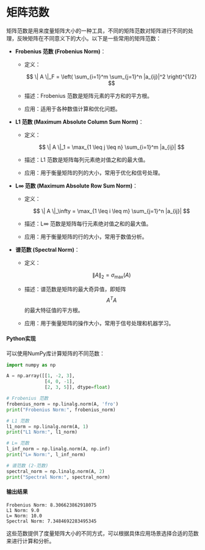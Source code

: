 # 矩阵范数

矩阵范数是用来度量矩阵大小的一种工具，不同的矩阵范数对矩阵进行不同的处理，反映矩阵在不同意义下的大小。以下是一些常用的矩阵范数：

* **Frobenius 范数 (Frobenius Norm)**：
  *   定义：

      $$
      \| A \|_F = \left( \sum_{i=1}^m \sum_{j=1}^n |a_{ij}|^2 \right)^{1/2}
      $$
  * 描述：Frobenius 范数是矩阵元素的平方和的平方根。
  * 应用：适用于各种数值计算和优化问题。
* **L1 范数 (Maximum Absolute Column Sum Norm)**：
  *   定义：

      $$
      \| A \|_1 = \max_{1 \leq j \leq n} \sum_{i=1}^m |a_{ij}|
      $$
  * 描述：L1 范数是矩阵每列元素绝对值之和的最大值。
  * 应用：用于衡量矩阵的列的大小，常用于优化和信号处理。
* **L∞ 范数 (Maximum Absolute Row Sum Norm)**：
  *   定义：

      $$
      \| A \|_\infty = \max_{1 \leq i \leq m} \sum_{j=1}^n |a_{ij}|
      $$
  * 描述：L∞ 范数是矩阵每行元素绝对值之和的最大值。
  * 应用：用于衡量矩阵的行的大小，常用于数值分析。
* **谱范数 (Spectral Norm)**：
  *   定义：

      $$
      \| A \|_2 = \sigma_{\max}(A)
      $$
  * 描述：谱范数是矩阵的最大奇异值，即矩阵 $$A^T A$$ 的最大特征值的平方根。
  * 应用：用于衡量矩阵的操作大小，常用于信号处理和机器学习。

#### Python实现

可以使用NumPy库计算矩阵的不同范数：

```python
import numpy as np

A = np.array([[1, -2, 3],
              [4, 0, -1],
              [2, 3, 5]], dtype=float)

# Frobenius 范数
frobenius_norm = np.linalg.norm(A, 'fro')
print("Frobenius Norm:", frobenius_norm)

# L1 范数
l1_norm = np.linalg.norm(A, 1)
print("L1 Norm:", l1_norm)

# L∞ 范数
l_inf_norm = np.linalg.norm(A, np.inf)
print("L∞ Norm:", l_inf_norm)

# 谱范数 (2-范数)
spectral_norm = np.linalg.norm(A, 2)
print("Spectral Norm:", spectral_norm)
```

#### 输出结果

```plaintext
Frobenius Norm: 8.306623862918075
L1 Norm: 9.0
L∞ Norm: 10.0
Spectral Norm: 7.3484692283495345
```

这些范数提供了度量矩阵大小的不同方式，可以根据具体应用场景选择合适的范数来进行计算和分析。
